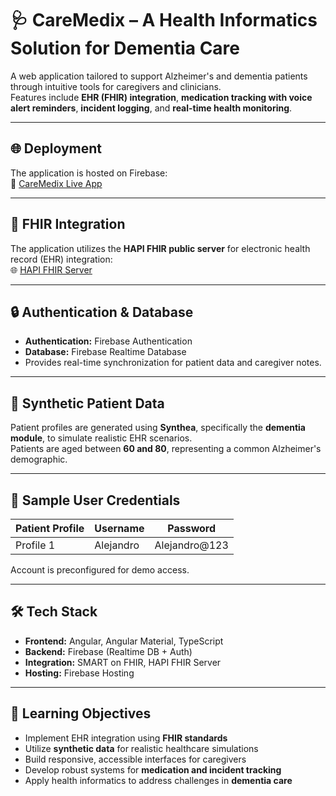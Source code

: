 # 🩺 CareMedix – A Health Informatics Solution for Dementia Care

A web application tailored to support Alzheimer's and dementia patients through intuitive tools for caregivers and clinicians.  
Features include **EHR (FHIR) integration**, **medication tracking with voice alert reminders**, **incident logging**, and **real-time health monitoring**.

---

## 🌐 Deployment

The application is hosted on Firebase:  
🔗 [CareMedix Live App](https://ihi-project-eda2c.web.app/)

---

## 🔗 FHIR Integration

The application utilizes the **HAPI FHIR public server** for electronic health record (EHR) integration:  
🌐 [HAPI FHIR Server](https://hapi.fhir.org/baseR4)

---

## 🔒 Authentication & Database

- **Authentication:** Firebase Authentication  
- **Database:** Firebase Realtime Database  
- Provides real-time synchronization for patient data and caregiver notes.

---

## 🧪 Synthetic Patient Data

Patient profiles are generated using **Synthea**, specifically the **dementia module**, to simulate realistic EHR scenarios.  
Patients are aged between **60 and 80**, representing a common Alzheimer's demographic.

---

## 👤 Sample User Credentials

| Patient Profile | Username   | Password      |
|-----------------|------------|---------------|
| Profile 1       | Alejandro  | Alejandro@123 |

Account is preconfigured for demo access.

---

## 🛠️ Tech Stack

- **Frontend:** Angular, Angular Material, TypeScript  
- **Backend:** Firebase (Realtime DB + Auth)  
- **Integration:** SMART on FHIR, HAPI FHIR Server  
- **Hosting:** Firebase Hosting

---

## 🎯 Learning Objectives

- Implement EHR integration using **FHIR standards**  
- Utilize **synthetic data** for realistic healthcare simulations  
- Build responsive, accessible interfaces for caregivers  
- Develop robust systems for **medication and incident tracking**  
- Apply health informatics to address challenges in **dementia care**


